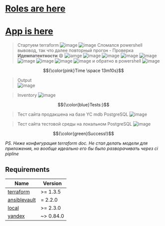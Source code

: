 

# [Roles are here](https://github.com/LanchSloth/B7-Project-Role.git)

# [App is here](https://github.com/LanchSloth/B7-Project-App.git)


 


>Стартуем terraform
![image](https://db3pap003files.storage.live.com/y4m6tWu9TF_-LjYXBUBQVeFvjHvDejb2F-1pKufuf9fGwX-BWdIyKD18QQhv7SuBK_VlYqMlF-4Qcfuc6TvDryxgM4t5sg20nWV0ovbw83snqzWgLaRZEniKtoz67ekd2kWo9kRFPJJfucqsz0qitSBdKIUtjIWgAlaemA0IN3hE8BolCYUstN1g3fFz74ka_LK?encodeFailures=1&width=1777&height=520) ![image](https://db3pap003files.storage.live.com/y4mZro3gulnHKySfnfSwyJ15WF8Bco_4aWpiQ8FU1AFrwYiGCSlwK996O3cO3a6imjIKdy_y8o4e265HO4U2V0A43iDardfGRL2Brqr_5Z4Ps--5AoUFYxpjhqvEmVn6LyC4BFC73rBJ_iWJ2rZOLBWIc2HuwrN9LQKWafW8fm7IxXr0Va5OXkWJ9yUSJLECQ9v?encodeFailures=1&width=1777&height=520) Сломался powershell вывовод, так что далее повторный прогон - Проверка **Идемпатентности** :smile: ![iamge](https://db3pap003files.storage.live.com/y4mm9YM0ndR2mhyuyj06j7v2y4cHoCZpwj4OS55SRGOZYrX4-FuUxUrwRfO5My0UQ0Z4wnNoVAYB_yVgwuWJmIJsOv1FjSBmYP8bhE2IszyYX8_wPEleZm8HtygiNK18kIq0c1c-ndRIz3VRaaPusO-506c87_Y2kN-VaBn7iC0LBl_sVZM4zoJMbmRTtarynQX?encodeFailures=1&width=1594&height=801) ![image](https://db3pap003files.storage.live.com/y4mL6loudvV6Nj6wWoAgrEubgjvNCCXHLDyYMh25X6Fku8QKZgS0Bf_FKBL0m1sHKjwRfMbNRNnChThRwiY-OvGlU2_iBSgdDJgfdGJJTzhxvsbF8tfsPee_ww3_vvp24Ix1IEey0Bh3W9vaYQ525F--28M6ePsLRSinG1PPdyjpjvZCDVJ2HR6hKutX-eABQzl?encodeFailures=1&width=1588&height=801) ![image](https://db3pap003files.storage.live.com/y4mU4o8Ms51EgRm0SVFpZdAtaPxvTt0EnhcXse1G8BKy4GUBhGDkuCoRL4k10rPDahUWm0_njL9uaTfDpuOxUkYiXtJYc_n6t_59hJLQHvHApSm0oBzqFgbKj7jOIbzhHnfCsfNlDZFNB10sWnCXulnp6zTUTGWRvacl1RCdjHKVHc43PtComsWxRRz95X743nt?encodeFailures=1&width=1645&height=801) ![image](https://db3pap003files.storage.live.com/y4mgGhiiTfLNYdBKTjniX1NOfTNKI48nwu88aLppcNKTEZU_QUoUkyFxv3WQPryAK5Xx7KKH2A7se0mjKe3pA3hUcNxVNXOt6Dn2SGy-wpRwbgHN_FkOUtFETIkH-yieMHWWbhcoNhpq23wl3wMwJVNxY1y0g4COXdjkGlYkb5cgNPg28Um_D-Q1kalJIn0AJQq?encodeFailures=1&width=1592&height=801) ![image](https://db3pap003files.storage.live.com/y4mWqo0tzMghBbCmIcMyk5iOocoawhiZDWn2e73eMu2QhhrqthPTbbeN8x5JCXr0JmUMNn7Vok03duGtmOEQj80JLSqx_KldPJjewOWK6CRjs0J-dTiCy2DFN7RNgf3Xf0fAvaoq4eSYjeCzEP5hOBths7BuMRbM5QUM9coekpXT8w_A466JpII70HzqQSrXHkb?encodeFailures=1&width=1565&height=801) ![image](https://db3pap003files.storage.live.com/y4mP9ZUi_1v4IEZ24ZBmwsPDfphTmp958VhFmlPbec-suNk5cfoOvlIqoCDo9fcuYiwsXXrgAapquirwqdksLPL3EmWd_fQtyPErTDIt-spzZk96Ip0GYHkPIMdTModTd8YLPYGfgE_a6xsNWFC_fogP8Vbxi_4e6nh7VzUq194RNmZne8R4NQBNjXNYH1bh2aL?encodeFailures=1&width=1662&height=801) ![image](https://db3pap003files.storage.live.com/y4m9cmzKzFAulV_r6AVYUz3_im-Vc8RDvPT3mitWOkZb8S7QyCZ-XccD7zPfwGi68MceG52Czs5n-kyPUXUCKbSF4IcDYs-SfclDCkZCd2OCVGbOjcK3DDZAw-gBvrdb_RNwoc7XG0ipYDIv9VaUdJPMRdTrDp1u6HV5yQUjR0glb4yj_PF7-8GI7B6sXYW7lZh?encodeFailures=1&width=1684&height=801) ![image](https://db3pap003files.storage.live.com/y4mEbrJldYM5utrcP0QwwuzuqQbc-x4Iii0wFaZPV7SRSvO42L1PKOozDNk9NYjnYcRg5wjh-w_DjaW0E-eScVwPE1nuQjutTNBStbmRIFVLVP_e79HwoAoNZLQ5Dqcvq7w_XmpXHnwgfn0RsuQHqJtUu047UBx95D1DcUpVr8mVEDA67s1ewEMJfj4kWqad1NC?encodeFailures=1&width=1599&height=801) ![image](https://db3pap003files.storage.live.com/y4m9_QyW9gRJpFS5hJaLYcyimaTQLD6FWi7aGMX-2nGgfxn4ETMXHwNUXEHSLRZNZWtkrS9Nl81VtBEbwn0zDlc0feEtQUntjjfvbwBBlketm3kPyWMxMnjrZrLlf4K2QQG_Cm96AiPErjUdm7ouJzbdWkRRobIVASaXYGZI-aeyC9ls_USjaROJj3Xe3EYYl0y?encodeFailures=1&width=1771&height=182) и обратно в powershell ![image](https://db3pap003files.storage.live.com/y4mWhIOYPpluPjb5PFMnHYUAbfSgRqqBl7W9FFSVOl-oXXgPP_WAl7nC-rZJmXC--ITOoIrbLG1nS941H4JhbTaLnA4YOdoNPTJwh1H8zyHaoowsWJd94h73QIgKaRI5y_4qtSPUy3mDaRuJdz0QGJF3liiiG3HL2VZcZWSqA0_uJbPQp-NPH-KQ50m7tIWz7ej?encodeFailures=1&width=1497&height=47)

$${\color{pink}Time \space 13m10s}$$

> Output <br>
![image](https://db3pap003files.storage.live.com/y4mW9QELdc5YLkYy_bkgcFbwfNglFSC4mtd3SrmKsXjc9gMX8lVWEprPORuwUSWzbjC5dR0cp7QPmaMVKYEfEJwGYX2R62AbKyXDaeRLfyvPDh7gohorEVRyj3gu0U1pNxc0DQF6nXGaVp7jxAcK9CFNF7yIn517PXMlSn1EvAUr3UMKZLio_DNFj1a6X8YZvtq?encodeFailures=1&width=897&height=257)

> Inventory
![image](https://db3pap003files.storage.live.com/y4mV2K_ATFpXo2XZgRY8vIxFxNXwGk9fGs8otAn_0FgkLdbKryckOY8DWfp-R58Ij0FnzuZy9GyV5ifctXd9wwSiLiWT5H5c6n7QDXgZYY8KUaYh0ycEgxKTdPfDEKuBKjKXX5L855MvrNBjCtbW8rCNcEdbHu_EaqdBIlq1CkGjExb4l4wz2eZ0fuvfkzcN7C9?encodeFailures=1&width=1272&height=392)

$${\color{blue}Tests:}$$

> Тест сайта продакшена на базе YC mdb PostgreSQL
![image](https://db3pap003files.storage.live.com/y4mEfnMVJAWWO9wBkjrIn4xGzkjrB52V31-FIEqf3jKNvuzc-qxyp7j2-QctNhX0ZqoSziMUIiQxbPK6XdmdB845Ay3z6EBU4UuC_JDoZ-R6YbyVbQccg4n1IxVjWRDiitF2DGpCt7HoS48OKDNYemtTfcQXH2yvTnaoCLB7tEfPr8stzAWqKk6db7bOq0H5rL9?encodeFailures=1&width=1635&height=801)

> Тест сайта тестовой среды на локальном PostgreSQL
![image](https://db3pap003files.storage.live.com/y4mcE1iwU2d_s2cpnZ9GnUFwd344V9HVNOR9HvepQTutYzvU1C_krARHHPSGwC192LJJkaxTEfthD-vkXascD9yX47VicrhbI96xLCtFRfUBSD8DDLA4JRzgIABkoatvyVI_li8E0IKqvJHVlR9T3AkAbzwbJGv3pP3KnjF5P9os0-sAKmm_YfVNBDqa6UFGEUC?encodeFailures=1&width=1535&height=801)

$${\color{green}Success!}$$

*PS. Ниже конфигурация terraform doc. Не стал делать модели для приложения, но вообще идеально его бы было разворачивать через ci pipline*

<!-- BEGINNING OF PRE-COMMIT-TERRAFORM DOCS HOOK -->
## Requirements

| Name | Version |
|------|---------|
| <a name="requirement_terraform"></a> [terraform](#requirement\_terraform) | >= 1.3.5 |
| <a name="requirement_ansiblevault"></a> [ansiblevault](#requirement\_ansiblevault) | = 2.2.0 |
| <a name="requirement_local"></a> [local](#requirement\_local) | >= 2.3.0 |
| <a name="requirement_yandex"></a> [yandex](#requirement\_yandex) | ~> 0.84.0 |


<!-- END OF PRE-COMMIT-TERRAFORM DOCS HOOK -->
